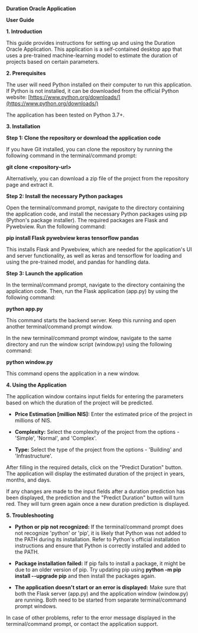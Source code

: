 **Duration Oracle Application**

**User Guide**

**1. Introduction**

This guide provides instructions for setting up and using the Duration
Oracle Application. This application is a self-contained desktop app
that uses a pre-trained machine-learning model to estimate the duration
of projects based on certain parameters.

**2. Prerequisites**

The user will need Python installed on their computer to run this
application. If Python is not installed, it can be downloaded from the
official Python website:
[https://www.python.org/downloads/](https://www.python.org/downloads/)

The application has been tested on Python 3.7+.

**3. Installation**

**Step 1: Clone the repository or download the application code**

If you have Git installed, you can clone the repository by running the
following command in the terminal/command prompt:

**git clone \<repository-url\>**

Alternatively, you can download a zip file of the project from the
repository page and extract it.

**Step 2: Install the necessary Python packages**

Open the terminal/command prompt, navigate to the directory containing
the application code, and install the necessary Python packages using
pip (Python\'s package installer). The required packages are Flask and
Pywebview. Run the following command:

**pip install Flask pywebview keras tensorflow pandas**

This installs Flask and Pywebview, which are needed for the
application\'s UI and server functionality, as well as keras and
tensorflow for loading and using the pre-trained model, and pandas for
handling data.

**Step 3: Launch the application**

In the terminal/command prompt, navigate to the directory containing the
application code. Then, run the Flask application (app.py) by using the
following command:

**python app.py**

This command starts the backend server. Keep this running and open
another terminal/command prompt window.

In the new terminal/command prompt window, navigate to the same
directory and run the window script (window.py) using the following
command:

**python window.py**

This command opens the application in a new window.

**4. Using the Application**

The application window contains input fields for entering the parameters
based on which the duration of the project will be predicted.

-   **Price Estimation \[million NIS\]:** Enter the estimated price of
    the project in millions of NIS.

-   **Complexity:** Select the complexity of the project from the
    options - \'Simple\', \'Normal\', and \'Complex\'.

-   **Type:** Select the type of the project from the options -
    \'Building\' and \'Infrastructure\'.

After filling in the required details, click on the \"Predict Duration\"
button. The application will display the estimated duration of the
project in years, months, and days.

If any changes are made to the input fields after a duration prediction
has been displayed, the prediction and the \"Predict Duration\" button
will turn red. They will turn green again once a new duration prediction
is displayed.

**5. Troubleshooting**

-   **Python or pip not recognized:** If the terminal/command prompt
    does not recognize \'python\' or \'pip\', it is likely that Python
    was not added to the PATH during its installation. Refer to
    Python\'s official installation instructions and ensure that Python
    is correctly installed and added to the PATH.

-   **Package installation failed:** If pip fails to install a package,
    it might be due to an older version of pip. Try updating pip using
    **python -m pip install \--upgrade pip** and then install the
    packages again.

-   **The application doesn\'t start or an error is displayed:** Make
    sure that both the Flask server (app.py) and the application window
    (window.py) are running. Both need to be started from separate
    terminal/command prompt windows.

In case of other problems, refer to the error message displayed in the
terminal/command prompt, or contact the application support.
